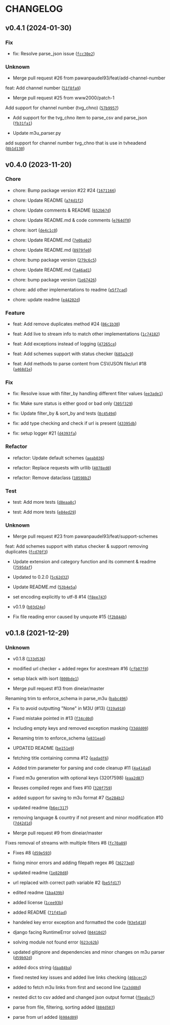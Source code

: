 # CHANGELOG



## v0.4.1 (2024-01-30)

### Fix

* fix: Resolve parse_json issue ([`fcc30e2`](https://github.com/pawanpaudel93/m3u-parser/commit/fcc30e22e402266486dfcfd62a15fe795039f565))

### Unknown

* Merge pull request #26 from pawanpaudel93/feat/add-channel-number

feat: Add channel number ([`51f8fa9`](https://github.com/pawanpaudel93/m3u-parser/commit/51f8fa9fb894c751471da9b2ebe51428a9e69e94))

* Merge pull request #25 from www2000/patch-1

Add support for channel number (tvg_chno) ([`57b9957`](https://github.com/pawanpaudel93/m3u-parser/commit/57b9957fc883e5fb02a6ef42a101fe1eac238216))

* Add support for the tvg_chno item to parse_csv and parse_json ([`fb31fa1`](https://github.com/pawanpaudel93/m3u-parser/commit/fb31fa19d4b1e62af31427d227b9101a7bc3e2d7))

* Update m3u_parser.py

add support for channel number tvg_chno that is use in tvheadend ([`8b1d130`](https://github.com/pawanpaudel93/m3u-parser/commit/8b1d1300cf2b0f9d5b3112901a18954b5049a65d))


## v0.4.0 (2023-11-20)

### Chore

* chore: Bump package version #22 #24 ([`1671166`](https://github.com/pawanpaudel93/m3u-parser/commit/16711663ecd3826a6a4af416e145b0021f96ae6e))

* chore: Update README ([`a74d1f2`](https://github.com/pawanpaudel93/m3u-parser/commit/a74d1f29a10bf2bd0528afa1765d572bddb7ebb6))

* chore: Update comments &amp; README ([`652b67d`](https://github.com/pawanpaudel93/m3u-parser/commit/652b67d698103fd6c659379afa97fb3675d0a460))

* chore: Update README.md &amp; code comments ([`e764df0`](https://github.com/pawanpaudel93/m3u-parser/commit/e764df0445f6cfbb3fab2077a21578496261734d))

* chore: isort ([`de4c1c0`](https://github.com/pawanpaudel93/m3u-parser/commit/de4c1c077ab6133b04571aa3b813ff1e453073ba))

* chore: Update README.md ([`7e0ba02`](https://github.com/pawanpaudel93/m3u-parser/commit/7e0ba02dd13e769e0c375a0bbff5f9dea624d778))

* chore: Update README.md ([`8979fe0`](https://github.com/pawanpaudel93/m3u-parser/commit/8979fe0930a026f59839c847312191acfe61658e))

* chore: bump package version ([`279c6c5`](https://github.com/pawanpaudel93/m3u-parser/commit/279c6c572ec736a2dd57d1adb49540880f3d8363))

* chore: Update README.md ([`fa46ad1`](https://github.com/pawanpaudel93/m3u-parser/commit/fa46ad1d783da85e83054bc485666542389d5f83))

* chore: bump package version ([`1e67426`](https://github.com/pawanpaudel93/m3u-parser/commit/1e674264b5cc8cfe63c821e401cfc48bd7538e5c))

* chore: add other implementations to readme ([`e5f7cad`](https://github.com/pawanpaudel93/m3u-parser/commit/e5f7cad6a972a989d28dad107df02b27c919fafe))

* chore: update readme ([`e44202d`](https://github.com/pawanpaudel93/m3u-parser/commit/e44202de8f820c45c6b21469e2b5905357196535))

### Feature

* feat: Add remove duplicates method #24 ([`86c1b30`](https://github.com/pawanpaudel93/m3u-parser/commit/86c1b308b6007e2434755a089739580b288bea49))

* feat: Add live to stream info to match other implementations ([`1c74182`](https://github.com/pawanpaudel93/m3u-parser/commit/1c74182e88b82b0b0ee4a037748ef13cb443429e))

* feat: Add exceptions instead of logging ([`47265ce`](https://github.com/pawanpaudel93/m3u-parser/commit/47265ce68e51e440d1daff16e4c77c4caa4d8782))

* feat: Add schemes support with status checker ([`685a3c9`](https://github.com/pawanpaudel93/m3u-parser/commit/685a3c9e8277b897c4a22d7cdef582bf01fa473a))

* feat: Add methods to parse content from CSV/JSON file/url #18 ([`a468d1e`](https://github.com/pawanpaudel93/m3u-parser/commit/a468d1e06dc52cd1f072b2ef151c41a7451f41c3))

### Fix

* fix: Resolve issue with filter_by handling different filter values ([`ee3ade1`](https://github.com/pawanpaudel93/m3u-parser/commit/ee3ade1900b73010213d46c06bc6674728b23a84))

* fix: Make sure status is either good or bad only ([`305f329`](https://github.com/pawanpaudel93/m3u-parser/commit/305f3293ed00fe01a07b42571ccd9f7c8fcc97e3))

* fix: Update filter_by &amp; sort_by and tests ([`8c45494`](https://github.com/pawanpaudel93/m3u-parser/commit/8c454940a4aee5da5393e98bbbaeb59bcc617b69))

* fix: add type checking and check if url is present ([`43395db`](https://github.com/pawanpaudel93/m3u-parser/commit/43395db6edbcde3fda7e51f95503e84dbc770683))

* fix: setup logger #21 ([`d4393fa`](https://github.com/pawanpaudel93/m3u-parser/commit/d4393fa23b8d5e38d5539c55ea772800d3223e88))

### Refactor

* refactor: Update default schemes ([`aeab036`](https://github.com/pawanpaudel93/m3u-parser/commit/aeab036007143670f997f39aca5e59b8f4fecd4c))

* refactor: Replace requests with urllib ([`4078ed0`](https://github.com/pawanpaudel93/m3u-parser/commit/4078ed013e4a542427e89fcdee7ddf457b8701d1))

* refactor: Remove dataclass ([`10598b2`](https://github.com/pawanpaudel93/m3u-parser/commit/10598b225c28e9e995f2457877fa73475ff0c376))

### Test

* test: Add more tests ([`d8eaa8c`](https://github.com/pawanpaudel93/m3u-parser/commit/d8eaa8cddc2d06f116cf07eb378dbae79a29649c))

* test: Add more tests ([`e84ed29`](https://github.com/pawanpaudel93/m3u-parser/commit/e84ed299a39b6387731815c638d52f14b92b2231))

### Unknown

* Merge pull request #23 from pawanpaudel93/feat/support-schemes

feat: Add schemes support with status checker &amp; support removing duplicates ([`fcd70f3`](https://github.com/pawanpaudel93/m3u-parser/commit/fcd70f300781e06798e335046dba19d3f51b2363))

* Update extension and category function and its comment &amp; readme ([`7595daf`](https://github.com/pawanpaudel93/m3u-parser/commit/7595daf546e2aee50381fc0c1cbfd65c6bcd5b58))

* Updated to 0.2.0 ([`5c62d32`](https://github.com/pawanpaudel93/m3u-parser/commit/5c62d32802d3b1d68c847735444bdee375c055a3))

* Update README.md ([`53b4e5a`](https://github.com/pawanpaudel93/m3u-parser/commit/53b4e5afc51a8447402f033049cfc0d90bacf519))

* set encoding explicitly to utf-8 #14 ([`f8ee743`](https://github.com/pawanpaudel93/m3u-parser/commit/f8ee7431e791d97fce4460ba48d6526deb167b58))

* v0.1.9 ([`b03d24e`](https://github.com/pawanpaudel93/m3u-parser/commit/b03d24ef2d078f730ddee68729bd86e8c12b6eb2))

* Fix file reading error caused by unquote #15 ([`f2b844b`](https://github.com/pawanpaudel93/m3u-parser/commit/f2b844bb48e569291899380a154dde9a26c6c669))


## v0.1.8 (2021-12-29)

### Unknown

* v0.1.8 ([`133d536`](https://github.com/pawanpaudel93/m3u-parser/commit/133d536e28dd28a3f18cde54f39c5f6335e4e9b3))

* modified url checker + added regex for acestream #16 ([`cfb07f0`](https://github.com/pawanpaudel93/m3u-parser/commit/cfb07f0353d828380d44ee8869eed295b28b64db))

* setup black with isort ([`000bde1`](https://github.com/pawanpaudel93/m3u-parser/commit/000bde13656264ca93b445e4f3529ec7c376e5a7))

* Merge pull request #13 from dineiar/master

Renaming trim to enforce_schema in parse_m3u ([`babc496`](https://github.com/pawanpaudel93/m3u-parser/commit/babc496a77f29103a2536fde2a5fa1df40057ef0))

* Fix to avoid outputting &#34;None&#34; in M3U (#13) ([`319a918`](https://github.com/pawanpaudel93/m3u-parser/commit/319a918bc79ef2d47a0d07ec913ffaa28d3c37c6))

* Fixed mistake pointed in #13 ([`f34cd0d`](https://github.com/pawanpaudel93/m3u-parser/commit/f34cd0d7221260bbbda52b655b531de95eddcbab))

* Including empty keys and removed exception masking ([`33ddd09`](https://github.com/pawanpaudel93/m3u-parser/commit/33ddd099effa945b7332069e9cc26c883093d0f4))

* Renaming trim to enforce_schema ([`e831ea4`](https://github.com/pawanpaudel93/m3u-parser/commit/e831ea42411e01ea9b1fe036c5853c8938a88ea0))

* UPDATED README ([`be151e9`](https://github.com/pawanpaudel93/m3u-parser/commit/be151e95d71a26aeea3f32755194c1e687cb2e78))

* fetching title containing comma #12 ([`eadadf6`](https://github.com/pawanpaudel93/m3u-parser/commit/eadadf69bc8521b2cf31c9b4ea7b8bc47edd3320))

* Added trim parameter for parsing and code cleanup #11 ([`4a414ad`](https://github.com/pawanpaudel93/m3u-parser/commit/4a414ad9cd143d4703d5e71c1d4d7d5a1885fdb7))

* Fixed m3u generation with optional keys (320f7598) ([`eaa2d87`](https://github.com/pawanpaudel93/m3u-parser/commit/eaa2d87a8f41766a080c7a674657d9de3d4fb589))

* Reuses compiled regex and fixes #10 ([`320f759`](https://github.com/pawanpaudel93/m3u-parser/commit/320f7598fb6450253b12d9ace362672557c2687b))

* added support for saving to m3u format #7 ([`5e284b1`](https://github.com/pawanpaudel93/m3u-parser/commit/5e284b18f0087f854a62522f239e1646d81fb972))

* updated readme ([`b6ec317`](https://github.com/pawanpaudel93/m3u-parser/commit/b6ec317e19ad0c6fd084f4a1d0a2bdf885572605))

* removing language &amp; country if not present and minor modification #10 ([`7d42d1d`](https://github.com/pawanpaudel93/m3u-parser/commit/7d42d1d23eebaf2aefea34e3ed424f5c99210f4c))

* Merge pull request #9 from dineiar/master

Fixes removal of streams with multiple filters #8 ([`fc70a89`](https://github.com/pawanpaudel93/m3u-parser/commit/fc70a897b7c2baded79f1a687c0fd73ac6644168))

* Fixes #8 ([`d59e593`](https://github.com/pawanpaudel93/m3u-parser/commit/d59e59357bc5d12bf248f2ac25d86fcd1780ec29))

* fixing minor errors and adding filepath regex #6 ([`36273e0`](https://github.com/pawanpaudel93/m3u-parser/commit/36273e0c3cdfd3fc595361947509c98e234920b7))

* updated readme ([`1e820d8`](https://github.com/pawanpaudel93/m3u-parser/commit/1e820d8e3e4269a417259f6f2a4b9b90b30f88f6))

* url replaced with correct path variable #2 ([`be5fd17`](https://github.com/pawanpaudel93/m3u-parser/commit/be5fd174bb955434499ff4eb4330a222c5631984))

* edited readme ([`1ba439b`](https://github.com/pawanpaudel93/m3u-parser/commit/1ba439b903e1428c759a4814eebb15ed1989fc7e))

* added license ([`1cee93b`](https://github.com/pawanpaudel93/m3u-parser/commit/1cee93b9c8d019378c72afd91953c008da60d041))

* added README ([`71f45ad`](https://github.com/pawanpaudel93/m3u-parser/commit/71f45ad7e2be5ca34b7cffd1baafce2f920ee0ef))

* handeled key error exception and formatted the code ([`93e5418`](https://github.com/pawanpaudel93/m3u-parser/commit/93e54186934cd2a2a19ba862952a1021b5e4c4cf))

* django facing RuntimeError solved ([`04410d2`](https://github.com/pawanpaudel93/m3u-parser/commit/04410d21fe8ecd683d3b8b91e556596d6b769ad5))

* solving module not found error ([`623c62b`](https://github.com/pawanpaudel93/m3u-parser/commit/623c62beabe689b0b340e688349067750eedbd49))

* updated gitignore and dependencies and minor changes on m3u parser ([`d59b92d`](https://github.com/pawanpaudel93/m3u-parser/commit/d59b92dfc68d092521c75e3069f54e3b2b9ae02f))

* added docs string ([`daa84ba`](https://github.com/pawanpaudel93/m3u-parser/commit/daa84bab599d4fb038aec741c6b9e4fd6f5705dd))

* fixed nested key issues and added live links checking ([`46bcec2`](https://github.com/pawanpaudel93/m3u-parser/commit/46bcec2ea8b32912ff9fe126650e7e6ad2a86b8c))

* added to fetch m3u links from first and second line ([`2a3d48d`](https://github.com/pawanpaudel93/m3u-parser/commit/2a3d48d2009bed540fa7d332af5dbe4b6f7265ed))

* nested dict to csv added and changed json output format ([`fbeabc7`](https://github.com/pawanpaudel93/m3u-parser/commit/fbeabc7cf155d59618d0c64f6c5cf73f5a00641a))

* parse from file, filtering, sorting added ([`884d503`](https://github.com/pawanpaudel93/m3u-parser/commit/884d50363eef77bf7d42c6df50e86d39ff504178))

* parse from url added ([`6984d09`](https://github.com/pawanpaudel93/m3u-parser/commit/6984d09fa852be95e607b773d4c49fe5d2116c75))

